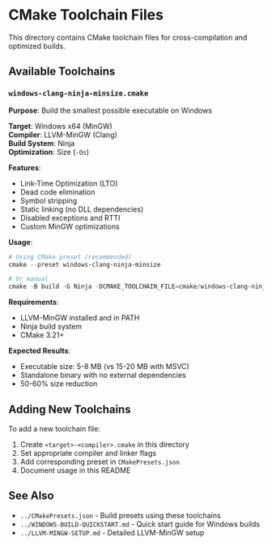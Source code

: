 # CMake Toolchain Files

This directory contains CMake toolchain files for cross-compilation and optimized builds.

## Available Toolchains

### `windows-clang-ninja-minsize.cmake`
**Purpose**: Build the smallest possible executable on Windows

**Target**: Windows x64 (MinGW)  
**Compiler**: LLVM-MinGW (Clang)  
**Build System**: Ninja  
**Optimization**: Size (`-Os`)  

**Features**:
- Link-Time Optimization (LTO)
- Dead code elimination
- Symbol stripping
- Static linking (no DLL dependencies)
- Disabled exceptions and RTTI
- Custom MinGW optimizations

**Usage**:
```powershell
# Using CMake preset (recommended)
cmake --preset windows-clang-ninja-minsize

# Or manual
cmake -B build -G Ninja -DCMAKE_TOOLCHAIN_FILE=cmake/windows-clang-ninja-minsize.cmake
```

**Requirements**:
- LLVM-MinGW installed and in PATH
- Ninja build system
- CMake 3.21+

**Expected Results**:
- Executable size: 5-8 MB (vs 15-20 MB with MSVC)
- Standalone binary with no external dependencies
- 50-60% size reduction

## Adding New Toolchains

To add a new toolchain file:

1. Create `<target>-<compiler>.cmake` in this directory
2. Set appropriate compiler and linker flags
3. Add corresponding preset in `CMakePresets.json`
4. Document usage in this README

## See Also

- `../CMakePresets.json` - Build presets using these toolchains
- `../WINDOWS-BUILD-QUICKSTART.md` - Quick start guide for Windows builds
- `../LLVM-MINGW-SETUP.md` - Detailed LLVM-MinGW setup

